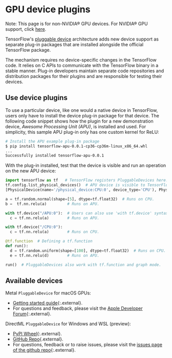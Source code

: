 # GPU device plugins

Note: This page is for non-NVIDIA® GPU devices. For NVIDIA® GPU support, click
[here](./gpu.md).

TensorFlow's
<a href="https://github.com/tensorflow/community/blob/master/rfcs/20200624-pluggable-device-for-tensorflow.md" class="external">pluggable
device</a> architecture adds new device support as separate plug-in packages
that are installed alongside the official TensorFlow package.

The mechanism requires no device-specific changes in the TensorFlow code. It
relies on C APIs to communicate with the TensorFlow binary in a stable manner.
Plug-in developers maintain separate code repositories and distribution packages
for their plugins and are responsible for testing their devices.

## Use device plugins

To use a particular device, like one would a native device in TensorFlow, users
only have to install the device plug-in package for that device. The following
code snippet shows how the plugin for a new demonstration device, *Awesome
Processing Unit (APU)*, is installed and used. For simplicity, this sample APU
plug-in only has one custom kernel for ReLU:

```sh
# Install the APU example plug-in package
$ pip install tensorflow-apu-0.0.1-cp36-cp36m-linux_x86_64.whl
...
Successfully installed tensorflow-apu-0.0.1
```

With the plug-in installed, test that the device is visible and run an operation
on the new APU device:

```python
import tensorflow as tf   # TensorFlow registers PluggableDevices here.
tf.config.list_physical_devices()  # APU device is visible to TensorFlow.
[PhysicalDevice(name='/physical_device:CPU:0', device_type='CPU'), PhysicalDevice(name='/physical_device:APU:0', device_type='APU')]

a = tf.random.normal(shape=[5], dtype=tf.float32)  # Runs on CPU.
b =  tf.nn.relu(a)         # Runs on APU.

with tf.device("/APU:0"):  # Users can also use 'with tf.device' syntax.
  c = tf.nn.relu(a)        # Runs on APU.

with tf.device("/CPU:0"):
  c = tf.nn.relu(a)        # Runs on CPU.

@tf.function  # Defining a tf.function
def run():
  d = tf.random.uniform(shape=[100], dtype=tf.float32)  # Runs on CPU.
  e = tf.nn.relu(d)        # Runs on APU.

run()  # PluggableDevices also work with tf.function and graph mode.
```

## Available devices

Metal `PluggableDevice` for macOS GPUs:

*   [Getting started guide](https://developer.apple.com/metal/tensorflow-plugin/){:.external}.
*   For questions and feedback, please visit the
    [Apple Developer Forum](https://developer.apple.com/forums/tags/tensorflow-metal){:.external}.

DirectML `PluggableDevice` for Windows and WSL (preview):

*   [PyPI Wheel](https://pypi.org/project/tensorflow-directml-plugin/){:.external}.
*   [GitHub Repo](https://github.com/microsoft/tensorflow-directml-plugin){.external}.
*   For questions, feedback or to raise issues, please visit the [issues page of the github repo](https://github.com/microsoft/tensorflow-directml-plugin/issues){:.external}.
